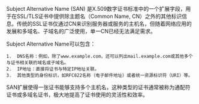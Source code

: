 Subject Alternative Name (SAN) 是X.509数字证书标准中的一个扩展字段，用于在SSL/TLS证书中提供除主题名（Common Name, CN）之外的其他标识信息。传统的SSL证书仅通过CN来识别服务器或服务的主机名，但随着网络应用的发展和多域名、子域名的广泛使用，单一CN已经无法满足需求。

Subject Alternative Name可以包含：

	1.	DNS名称：例如，除了www.example.com，还可以列出mail.example.com或其他多个与证书相关联的域名或子域名。
	2.	IP地址：直接将证书与特定IP地址关联。
	3.	其他类型的身份标识，如RFC822名称（电子邮件地址）或者统一资源标识符（URI）等。

SAN扩展使得一张证书能够支持多个主机名，这种类型的证书通常被称为通配符证书或多域名证书，极大地提高了证书使用的灵活性和效率。